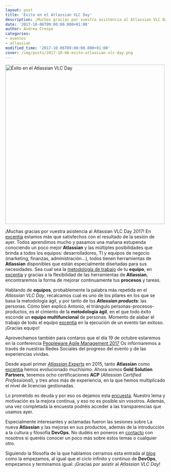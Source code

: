 ```yaml
---
layout: post
title: 'Éxito en el Atlassian VLC Day'
description: ¡Muchas gracias por vuestra asistencia al Atlassian VLC Day 2017! Te dejamos este artículo un resumen del evento. 
date: '2017-10-06T09:00:00.000+01:00'
author: Andrea Crespo
categories: 
- eventos
- atlassian
modified_time: '2017-10-06T09:00:00.000+01:00'
cover: /img/posts/2017-10-06-exito-atlassian-vlc-day.png
---
```


<img class="center" width="500px" alt="Éxito en el Atlassian VLC Day" title="Evento Atlassian" src="/img/posts/2017-10-06-exito-atlassian-vlc-day.png">

¡Muchas gracias por vuestra asistencia al Atlassian VLC Day 2017! En [excentia](http://www.excentia.es/) estamos más que satisfechos con el resultado de la sesión de ayer. Todos aprendimos mucho y pasamos una mañana estupenda conociendo un poco mejor **Atlassian** y las múltiples posibilidades que brinda a todos los equipos: desarrolladores, TI y equipos de negocio (marketing, finanzas, administración…), todos tienen herramientas de **Atlassian** disponibles que están especialmente diseñadas para sus necesidades. Sea cual sea la [metodología de trabajo](http://www.excentia.es/conoces-la-estrategia-de-la-empresa) de tu **equipo**, en [excentia](http://www.excentia.es/) y gracias a la flexibilidad de las herramientas de **Atlassian**, encontraremos la forma de mejorar continuamente tus **procesos** y tareas. 

Hablando de **equipos**, probablemente la palabra más repetida en el *Atlassian VLC Day*, recalcamos cual es uno de los pilares en los que se basa la metodología ágil,  y por tanto de los ***Atlassian products***: las personas.
Cómo bien explicó Antonio, el triángulo personas-procesos-productos, es el cimiento de la **metodología ágil**, en el que todo éxito esconde  un **equipo multifuncional** de personas. Momento de alabar el trabajo de todo el equipo [excentia](http://www.excentia.es/) en la ejecución de un evento tan exitoso. ¡Gracias equipo! 

Aprovechamos también para contaros que el día 19 de octubre estaremos en la conferencia [Peopleware Agile Management 2017](http://peopleware-agilemanagement.com/ ) Os informaremos a través de nuestras Redes Sociales del progreso del evento y de las experiencias vividas.

Desde aquel primer [*Atlassian Experts*](http://www.excentia.es/excentia-organiza-el-primer-evento ) en 2015, tanto **Atlassian** como [excentia](http://www.excentia.es/) hemos evolucionado muchísimo.  Ahora somos **Gold Solution Partners**, tenemos ocho certificaciones **ACP** (*Atlassian Certified Professional*), y tres años más de experiencia, en la que hemos multiplicado el nivel de licencias gestionadas.

Lo prometido es deuda y por eso os dejamos esta [encuesta](https://survs.com/survey/nyh3n3nj76 ). Nuestro lema y motivación es la mejora continua, y eso no es posible sin vosotros.  Además, una vez completada la encuesta podréis acceder a las transparencias que usamos ayer.

Especialmente interesantes y aclamadas fueron las sesiones sobre La nueva **Atlassian** y las mejoras en sus productos, además de la introducción a la cultura y filosofía **DevOps**. No dudéis en poneros en [contacto](https://jira.excentia.es/servicedesk/customer/portal/12) con nosotros si queréis conocer un poco más sobre estos temas o cualquier otro. 

Siguiendo la filosofía de la que hablamos cerramos esta entrada al [blog](http://www.excentia.es/blog) como la empezamos, al igual que el ciclo infinito y continuo de **DevOps**, empezamos y terminamos igual: ¡Gracias por asistir al *Atlassian VLC Day*! 
